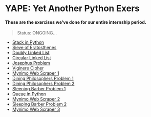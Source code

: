 YAPE: Yet Another Python Exers
==============================

#### These are the exercises we've done for our entire internship period.

> Status: ONGOING...

- [Stack in Python](https://github.com/aldwyn/yape/blob/master/Cabarrubias_Stack.py)
- [Sieve of Eratosthenes](https://github.com/aldwyn/yape/blob/master/Cabarrubias_Sieve.py)
- [Doubly Linked List](https://github.com/aldwyn/yape/blob/master/Cabarrubias_DoublyLinkedList.py)
- [Circular Linked List](https://github.com/aldwyn/yape/blob/master/Cabarrubias_CircularLinkedList.py)
- [Josephus Problem](https://github.com/aldwyn/yape/blob/master/Cabarrubias_Josephus.py)
- [Viginere Cipher](https://github.com/aldwyn/yape/blob/master/Cabarrubias_Josephus.py)
- [Mynimo Web Scraper 1](https://github.com/aldwyn/yape/blob/master/Cabarrubias_Scraper.py)
- [Dining Philosophers Problem 1](https://github.com/aldwyn/yape/blob/master/Cabarrubias_DiningPhilosophers.py)
- [Dining Philosophers Problem 2](https://github.com/aldwyn/yape/blob/master/Cabarrubias_DiningPhilosophers_2.py)
- [Sleeping Barber Problem 1](https://github.com/aldwyn/yape/blob/master/Cabarrubias_SleepingBarber.py)
- [Queue in Python](https://github.com/aldwyn/yape/blob/master/Cabarrubias_Queue.py)
- [Mynimo Web Scraper 2](https://github.com/aldwyn/yape/blob/master/Cabarrubias_ScraperProcessBased.py)
- [Sleeping Barber Problem 2](https://github.com/aldwyn/yape/blob/master/Cabarrubias_SleepingBarber_2.py)
- [Mynimo Web Scraper 3](https://github.com/aldwyn/yape/blob/master/Cabarrubias_ScraperWithSplinter.py)
